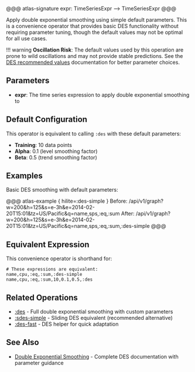@@@ atlas-signature
expr: TimeSeriesExpr
-->
TimeSeriesExpr
@@@

Apply double exponential smoothing using simple default parameters. This is a convenience
operator that provides basic DES functionality without requiring parameter tuning, though
the default values may not be optimal for all use cases.

!!! warning
    **Oscillation Risk**: The default values used by this operation are prone to wild
    oscillations and may not provide stable predictions. See the [DES recommended
    values](../des.md#recommended-values) documentation for better parameter choices.

## Parameters

* **expr**: The time series expression to apply double exponential smoothing to

## Default Configuration

This operator is equivalent to calling `:des` with these default parameters:
- **Training**: 10 data points
- **Alpha**: 0.1 (level smoothing factor)
- **Beta**: 0.5 (trend smoothing factor)

## Examples

Basic DES smoothing with default parameters:

@@@ atlas-example { hilite=:des-simple }
Before: /api/v1/graph?w=200&h=125&s=e-3h&e=2014-02-20T15:01&tz=US/Pacific&q=name,sps,:eq,:sum
After: /api/v1/graph?w=200&h=125&s=e-3h&e=2014-02-20T15:01&tz=US/Pacific&q=name,sps,:eq,:sum,:des-simple
@@@

## Equivalent Expression

This convenience operator is shorthand for:

```
# These expressions are equivalent:
name,cpu,:eq,:sum,:des-simple
name,cpu,:eq,:sum,10,0.1,0.5,:des
```

## Related Operations

* [:des](des.md) - Full double exponential smoothing with custom parameters
* [:sdes-simple](sdes-simple.md) - Sliding DES equivalent (recommended alternative)
* [:des-fast](des-fast.md) - DES helper for quick adaptation

## See Also

* [Double Exponential Smoothing](../des.md) - Complete DES documentation with parameter guidance